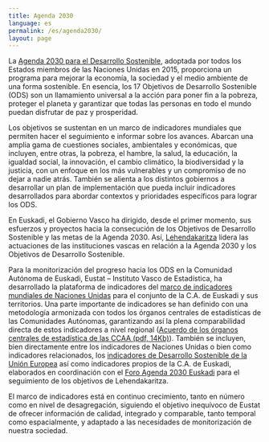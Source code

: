 ```yaml
---
title: Agenda 2030
language: es
permalink: /es/agenda2030/
layout: page
---
```


La [Agenda 2030 para el Desarrollo Sostenible](https://www.un.org/sustainabledevelopment/es/), adoptada por todos los Estados miembros de las Naciones Unidas en 2015, proporciona un programa para mejorar la economía, la sociedad y el medio ambiente de una forma sostenible. En esencia, los 17 Objetivos de Desarrollo Sostenible (ODS) son un llamamiento universal a la acción para poner fin a la pobreza, proteger el planeta y garantizar que todas las personas en todo el mundo puedan disfrutar de paz y prosperidad.

Los objetivos se sustentan en un marco de indicadores mundiales que permiten hacer el seguimiento e informar sobre los avances. Abarcan una amplia gama de cuestiones sociales, ambientales y económicas, que incluyen, entre otras, la pobreza, el hambre, la salud, la educación, la igualdad social, la innovación, el cambio climático, la biodiversidad y la justicia, con un enfoque en los más vulnerables y un compromiso de no dejar a nadie atrás. También se alienta a los distintos gobiernos a desarrollar un plan de implementación que pueda incluir indicadores desarrollados para abordar contextos y prioridades específicos para lograr los ODS.

En Euskadi, el Gobierno Vasco ha dirigido, desde el primer momento, sus esfuerzos y proyectos hacia la consecución de los Objetivos de Desarrollo Sostenible y las metas de la Agenda 2030. Así, [Lehendakaritza](https://www.euskadi.eus/gobierno-vasco/innovacion-social-agenda-2030/) lidera las actuaciones de las instituciones vascas en relación a la Agenda 2030 y los Objetivos de Desarrollo Sostenible.

Para la monitorización del progreso hacia los ODS en la Comunidad Autónoma de Euskadi, Eustat – Instituto Vasco de Estadística, ha desarrollado la plataforma de indicadores del [marco de indicadores mundiales de Naciones Unidas](https://unstats.un.org/sdgs/metadata) para el conjunto de la C.A. de Euskadi y sus territorios. Una parte importante de indicadores se han definido con una metodología armonizada con todos los órganos centrales de estadísticas de las Comunidades Autónomas, garantizando así la plena comparabilidad directa de estos indicadores a nivel regional ([Acuerdo de los órganos centrales de estadística de las CCAA (pdf, 14Kb)](https://eustat-des.github.io/site/assets/doc/OCECA_es.pdf)). También se incluyen, bien directamente entre los indicadores de Naciones Unidas o bien como indicadores relacionados, los [indicadores de Desarrollo Sostenible de la Unión Europea](https://ec.europa.eu/eurostat/web/sdi) así como indicadores propios de la C.A. de Euskadi, elaborados en coordinación con el [Foro Agenda 2030 Euskadi](https://www.euskadi.eus/gobierno-vasco/innovacion-social-agenda-2030/)  para el seguimiento de los objetivos de Lehendakaritza. 

El marco de indicadores está en continuo crecimiento, tanto en número como en nivel de desagregación, siguiendo el objetivo inequívoco de Eustat de ofrecer información de calidad, integrado y comparable, tanto temporal como espacialmente, y adaptado a las necesidades de monitorización de nuestra sociedad.
